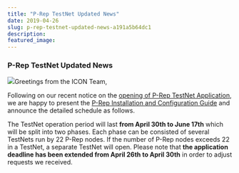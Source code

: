 ```yaml
---
title: "P-Rep TestNet Updated News"
date: 2019-04-26
slug: p-rep-testnet-updated-news-a191a5b64dc1
description:
featured_image:
---
```


### **P-Rep TestNet Updated News**

![](https://cdn-images-1.medium.com/max/800/1*ATbypMEncpwtnoubnhL9fw.png)Greetings from the ICON Team,

Following on our recent notice on the [opening of P-Rep TestNet Application](https://medium.com/helloiconworld/p-rep-testnet-application-open-97e3f7ad1e6d), we are happy to present the [P-Rep Installation and Configuration Guide](https://www.icondev.io/docs/p-rep-installation-and-configuration) and announce the detailed schedule as follows.

The TestNet operation period will last **from April 30th to June 17th** which will be split into two phases. Each phase can be consisted of several TestNets run by 22 P-Rep nodes. If the number of P-Rep nodes exceeds 22 in a TestNet, a separate TestNet will open. Please note that **the application deadline has been extended from April 26th to April 30th** in order to adjust requests we received.

